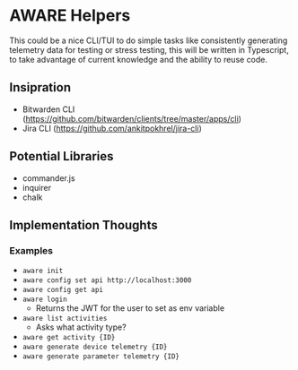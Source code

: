 # AWARE Helpers

This could be a nice CLI/TUI to do simple tasks like consistently generating telemetry data for testing
or stress testing, this will be written in Typescript, to take advantage of current knowledge and the ability
to reuse code.

## Insipration

- Bitwarden CLI (https://github.com/bitwarden/clients/tree/master/apps/cli)
- Jira CLI (https://github.com/ankitpokhrel/jira-cli)

## Potential Libraries

- commander.js
- inquirer
- chalk


## Implementation Thoughts

### Examples

- `aware init`
- `aware config set api http://localhost:3000`
- `aware config get api`
- `aware login`
    - Returns the JWT for the user to set as env variable
- `aware list activities`
    - Asks what activity type?
- `aware get activity {ID}`
- `aware generate device telemetry {ID}`
- `aware generate parameter telemetry {ID}`

